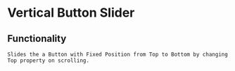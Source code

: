 # Vertical Button Slider

## Functionality

    Slides the a Button with Fixed Position from Top to Bottom by changing Top property on scrolling.